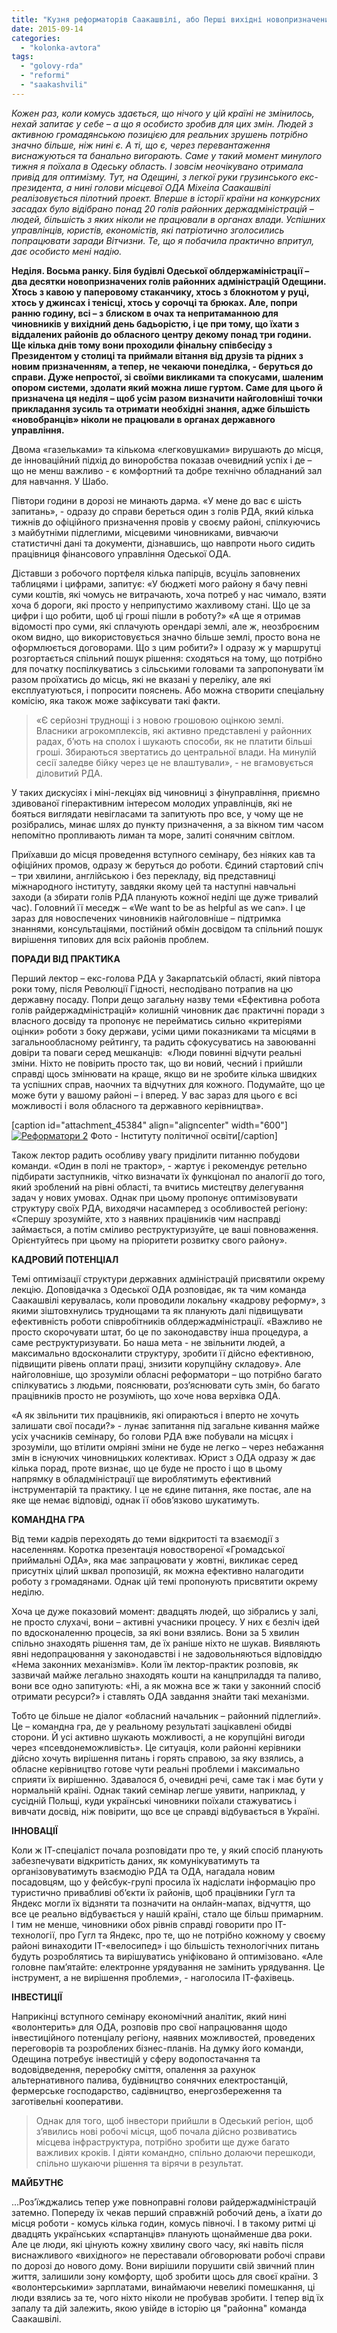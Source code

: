 ```yaml
---
title: "Кузня реформаторів Саакашвілі, або Перші вихідні новопризначених голів РДА Одещини"
date: 2015-09-14
categories: 
  - "kolonka-avtora"
tags: 
  - "golovy-rda"
  - "reformi"
  - "saakashvili"
---
```


_Кожен раз, коли комусь здається, що нічого у цій країні не змінилось, нехай запитає у себе – а що я особисто зробив для цих змін. Людей з активною громадянською позицією для реальних зрушень потрібно значно більше, ніж нині є. А ті, що є, через перевантаження виснажуються та банально вигорають. Саме у такий момент минулого тижня я поїхала в Одеську область._ _І зовсім неочікувано отримала привід для оптимізму. Тут, на Одещині, з легкої руки грузинського екс-президента, а нині голови місцевої ОДА Міхеіла Саакашвілі реалізовується пілотний проект. Вперше в історії країни на конкурсних засадах було відібрано понад 20 голів районних держадміністрацій – людей, більшість з яких ніколи не працювали в органах влади. Успішних управлінців, юристів, економістів, які патріотично зголосились попрацювати заради Вітчизни. Те, що я побачила практично впритул, дає особисто мені надію._

**Неділя. Восьма ранку. Біля будівлі Одеської облдержаміністрації – два десятки новопризначених голів районних адміністрацій Одещини. Хтось з кавою у паперовому стаканчику, хтось з блокнотом у руці, хтось у джинсах і тенісці, хтось у сорочці та брюках. Але, попри ранню годину, всі – з блиском в очах та непритаманною для чиновників у вихідний день бадьорістю, і це при тому, що їхати з віддалених районів до обласного центру декому понад три години. Ще кілька днів тому вони проходили фінальну співбесіду з Президентом у столиці та приймали вітання від друзів та рідних з новим призначенням, а тепер, не чекаючи понеділка, - беруться до справи. Дуже непростої, зі своїми викликами та спокусами, шаленим опором системи, здолати який можна лише гуртом. Саме для цього й призначена ця неділя – щоб усім разом визначити найголовніші точки прикладання зусиль та отримати необхідні знання, адже більшість «новобранців» ніколи не працювали в органах державного управління.**

Двома «газельками» та кількома «легковушками» вирушають до місця, де інноваційний підхід до виноробства показав очевидний успіх і де – що не менш важливо - є комфортний та добре технічно обладнаний зал для навчання. У Шабо.

Півтори години в дорозі не минають дарма. «У мене до вас є шість запитань», - одразу до справи береться один з голів РДА, який кілька тижнів до офіційного призначення провів у своєму районі, спілкуючись з майбутніми підлеглими, місцевими чиновниками, вивчаючи статистичні дані та документи, дізнавшись, що навпроти нього сидить працівниця фінансового управління Одеської ОДА.

Діставши з робочого портфеля кілька папірців, всуціль заповнених таблицями і цифрами, запитує: «У бюджеті мого району я бачу певні суми коштів, які чомусь не витрачають, хоча потреб у нас чимало, взяти хоча б дороги, які просто у неприпустимо жахливому стані. Що це за цифри і що робити, щоб ці гроші пішли в роботу?» «А ще я отримав відомості про суми, які сплачують орендарі землі, але ж, неозброєним оком видно, що використовується значно більше землі, просто вона не оформлюється договорами. Що з цим робити?» І одразу ж у маршрутці розгортається спільний пошук рішення: сходяться на тому, що потрібно для початку поспілкуватись з сільськими головами та запропонувати їм разом проїхатись до місць, які не вказані у переліку, але які експлуатуються, і попросити пояснень. Або можна створити спеціальну комісію, яка також може зафіксувати такі факти.

> «Є серйозні труднощі і з новою грошовою оцінкою землі. Власники агрокомплексів, які активно представлені у районних радах, б’ють на сполох і шукають способи, як не платити більші гроші. Збираються звертатись до центральної влади. На минулій сесії заледве бійку через це не влаштували», - не вгамовується діловитий РДА.

У таких дискусіях і міні-лекціях від чиновниці з фінуправління, приємно здивованої гіперактивним інтересом молодих управлінців, які не бояться виглядати невігласами та запитують про все, у чому ще не розібрались, минає шлях до пункту призначення, а за вікном тим часом непомітно пропливають лиман та море, залиті сонячним світлом.

Приїхавши до місця проведення вступного семінару, без ніяких кав та офіційних промов, одразу ж беруться до роботи. Єдиний стартовий спіч – три хвилини, англійською і без перекладу, від представниці міжнародного інституту, завдяки якому цей та наступні навчальні заходи (а збирати голів РДА планують кожної неділі ще дуже тривалий час). Головний її меседж – «We want to be as helpful as we can». І це зараз для новоспечених чиновників найголовніше – підтримка знаннями, консультаціями, постійний обмін досвідом та спільний пошук вирішення типових для всіх районів проблем.

**ПОРАДИ ВІД ПРАКТИКА**

Перший лектор – екс-голова РДА у Закарпатській області, який півтора роки тому, після Революції Гідності, несподівано потрапив на цю державну посаду. Попри дещо загальну назву теми «Ефективна робота голів райдержадміністрацій» колишній чиновник дає практичні поради з власного досвіду та пропонує не перейматись сильно «критеріями оцінки» роботи з боку держави, усіми цими показниками та місцями в загальнообласному рейтингу, та радить сфокусуватись на завоюванні довіри та поваги серед мешканців:  «Люди повинні відчути реальні зміни. Ніхто не повірить просто так, що ви новий, чесний і прийшли справді щось змінювати на краще, якщо ви не зробите кілька швидких та успішних справ, наочних та відчутних для кожного. Подумайте, що це може бути у вашому районі – і вперед. У вас зараз для цього є всі можливості і воля обласного та державного керівництва».

\[caption id="attachment\_45384" align="aligncenter" width="600"\][![Реформатори 2](https://mpz.brovary.org/wp-content/uploads/2015/09/Reformatory-2.jpg)](https://mpz.brovary.org/wp-content/uploads/2015/09/Reformatory-2.jpg) Фото - Інституту політичної освіти\[/caption\]

Також лектор радить особливу увагу приділити питанню побудови команди. «Один в полі не трактор», - жартує і рекомендує ретельно підбирати заступників, чітко визначати їх функціонал по аналогії до того, який зроблений на рівні області, та вчитись мистецтву делегування задач у нових умовах. Однак при цьому пропонує оптимізовувати структуру своїх РДА, виходячи насамперед з особливостей регіону: «Спершу зрозумійте, хто з наявних працівників чим насправді займається, а потім сміливо реструктуризуйте, це ваші повноваження. Орієнтуйтесь при цьому на пріоритети розвитку свого району».

**КАДРОВИЙ ПОТЕНЦІАЛ**

Темі оптимізації структури державних адміністрацій присвятили окрему лекцію. Доповідачка з Одеської ОДА розповідає, як та чим команда Саакашвілі керувалась, коли проводили локальну «кадрову реформу», з якими зіштовхнулись труднощами та як планують далі підвищувати ефективність роботи співробітників облдержадміністрації. «Важливо не просто скорочувати штат, бо це по законодавству інша процедура, а саме реструктуризувати. Бо наша мета - не звільнити людей, а максимально вдосконалити структуру, зробити її дійсно ефективною, підвищити рівень оплати праці, знизити корупційну складову». Але найголовніше, що зрозуміли обласні реформатори – що потрібно багато спілкуватись з людьми, пояснювати, роз’яснювати суть змін, бо багато працівників просто не розуміють, що хоче нова верхівка ОДА.

«А як звільнити тих працівників, які опираються і вперто не хочуть залишати свої посади?» - лунає запитання під загальне кивання майже усіх учасників семінару, бо голови РДА вже побували на місцях і зрозуміли, що втілити омріяні зміни не буде не легко – через небажання змін в існуючих чиновницьких колективах. Юрист з ОДА одразу ж дає кілька порад, проте визнає, що це буде не просто і що в цьому напрямку в обладміністрації ще вироблятимуть ефективний інструментарій та практику. І це не єдине питання, яке постає, але на яке ще немає відповіді, однак її обов’язково шукатимуть.

**КОМАНДНА ГРА**

Від теми кадрів переходять до теми відкритості та взаємодії з населенням. Коротка презентація новоствореної «Громадської приймальні ОДА», яка має запрацювати у жовтні, викликає серед присутніх цілий шквал пропозицій, як можна ефективно налагодити роботу з громадянами. Однак цій темі пропонують присвятити окрему неділю.

Хоча це дуже показовий момент: двадцять людей, що зібрались у залі, не просто слухачі, вони – активні учасники процесу. У них є безліч ідей по вдосконаленню процесів, за які вони взялись. Вони за 5 хвилин спільно знаходять рішення там, де їх раніше ніхто не шукав. Виявляють явні недопрацювання у законодавстві і не задовольняються відповіддю «Нема законних механізмів». Коли їм лектор-практик розповів, як зазвичай майже легально знаходять кошти на канцприладдя та паливо, вони все одно запитують: «Ні, а як можна все ж таки у законний спосіб отримати ресурси?» і ставлять ОДА завдання знайти такі механізми.

Тобто це більше не діалог «обласний начальник – районний підлеглий». Це – командна гра, де у реальному результаті зацікавлені обидві сторони. Й усі активно шукають можливості, а не корупційні вигоди через «псевдонеможливість». Це ситуація, коли районні керівники дійсно хочуть вирішення питань і горять справою, за яку взялись, а обласне керівництво готове чути реальні проблеми і максимально сприяти їх вирішенню. Здавалося б, очевидні речі, саме так і має бути у нормальній країні. Однак такий семінар легше уявити, наприклад, у сусідній Польщі, куди українські чиновники поїхали стажуватись і вивчати досвід, ніж повірити, що все це справді відбувається в Україні.

**ІННОВАЦІЇ**

Коли ж ІТ-спеціаліст почала розповідати про те, у який спосіб планують забезпечувати відкритість даних, як комунікуватимуть та організовуватимуть взаємодію РДА та ОДА, нагадала новим посадовцям, що у фейсбук-групі просила їх надіслати інформацію про туристично привабливі об’єкти їх районів, щоб працівники Гугл та Яндекс могли їх відзняти та позначити на онлайн-мапах, відчуття, що все це реально відбувається у нашій країні, стало ще більш примарним. І тим не менше, чиновники обох рівнів справді говорити про ІТ-технології, про Гугл та Яндекс, про те, що не потрібно кожному у своєму районі винаходити ІТ-«велосипед» і що більшість технологічних питань будуть розроблятись та вирішуватись уніфіковано й оптимізовано. «Але головне пам’ятайте: електронне урядування не замінить урядування. Це інструмент, а не вирішення проблеми», - наголосила ІТ-фахівець.

**ІНВЕСТИЦІЇ**

Наприкінці вступного семінару економічний аналітик, який нині «волонтерить» для ОДА, розповів про свої напрацювання щодо інвестиційного потенціалу регіону, наявних можливостей, проведених переговорів та розроблених бізнес-планів. На думку його команди, Одещина потребує інвестицій у сферу водопостачання та водовідведення, переробку сміття, опалення за рахунок альтернативного палива, будівництво сонячних електростанцій, фермерське господарство, садівництво, енергозбереження та заготівельні кооперативи.

> Однак для того, щоб інвестори прийшли в Одеський регіон, щоб з’явились нові робочі місця, щоб почала дійсно розвиватись місцева інфраструктура, потрібно зробити ще дуже багато важливих кроків. І діяти командно, спільно долаючи перешкоди, спільно шукаючи рішення та вірячи в результат.

**МАЙБУТНЄ**

...Роз’їжджались тепер уже повноправні голови райдержадміністрацій затемно. Попереду їх чекав перший справжній робочий день, а їхати до місця роботи - комусь кілька годин, комусь півночі. І в такому ритмі ці двадцять українських «спартанців» планують щонайменше два роки. Але це люди, які цінують кожну хвилину свого часу, які навіть після виснажливого «вихідного» не переставали обговорювати робочі справи по дорозі до нового дому. Вони вирішили порушити свій звичний плин життя, залишили зону комфорту, щоб зробити щось для своєї країни. З «волонтерськими» зарплатами, винаймаючи невеликі помешкання, ці люди взялись за те, чого ніхто ніколи не пробував зробити. І тепер від їх запалу та дій залежить, якою увійде в історію ця "районна" команда Саакашвілі.
